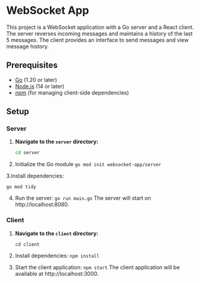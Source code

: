 # WebSocket App

This project is a WebSocket application with a Go server and a React client. The server reverses incoming messages and maintains a history of the last 5 messages. The client provides an interface to send messages and view message history.


## Prerequisites

- [Go](https://golang.org/dl/) (1.20 or later)
- [Node.js](https://nodejs.org/) (14 or later)
- [npm](https://www.npmjs.com/) (for managing client-side dependencies)

## Setup

### Server

1. **Navigate to the `server` directory:**

   ```bash
   cd server
   
2. Initialize the Go module
   `go mod init websocket-app/server`

3.Install dependencies:

   `go mod tidy`

4. Run the server:
    `go run main.go`
The server will start on http://localhost:8080.

### Client

1. **Navigate to the `client` directory:**

     `cd client`

2. Install dependencies:
     `npm install`

3. Start the client application:
     `npm start`
The client application will be available at http://localhost:3000.



